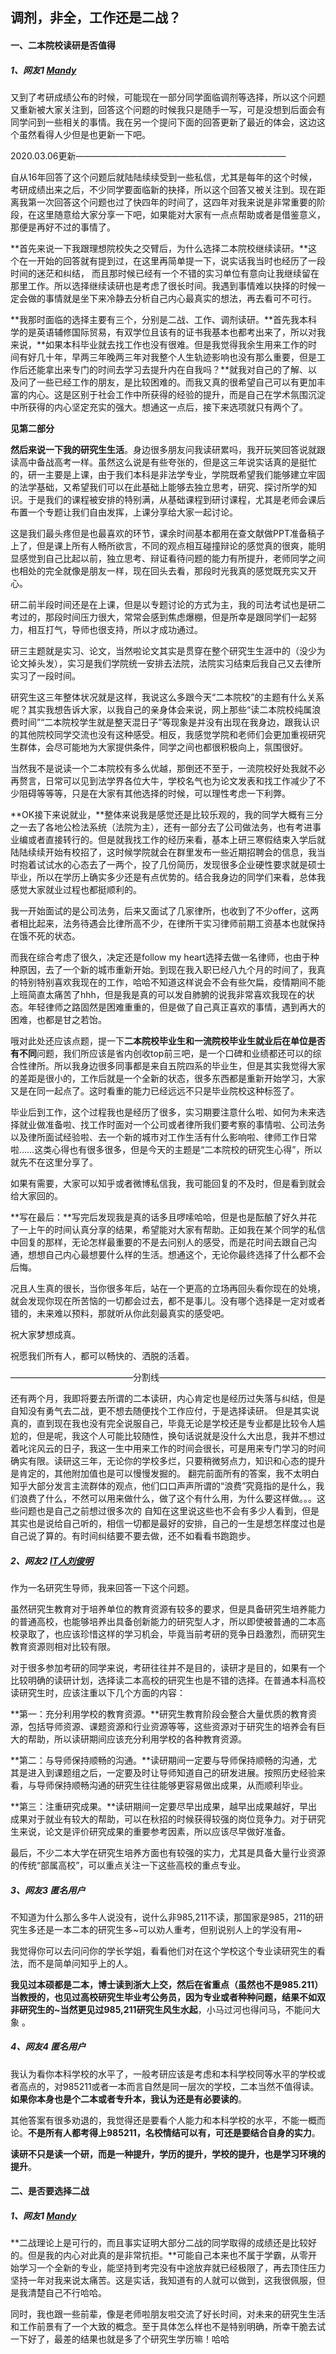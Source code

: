## 调剂，非全，工作还是二战？

#### 一、二本院校读研是否值得

##### 1、网友1  [Mandy](https://www.zhihu.com/people/wangtu-dou-74)

又到了考研成绩公布的时候，可能现在一部分同学面临调剂等选择，所以这个问题又重新被大家关注到，回答这个问题的时候我只是随手一写，可是没想到后面会有同学问到一些相关的事情。我在另一个提问下面的回答更新了最近的体会，这边这个虽然看得人少但是也更新一下吧。

2020.03.06更新————————————————————————

自从16年回答了这个问题后就陆陆续续受到一些私信，尤其是每年的这个时候，考研成绩出来之后，不少同学要面临新的抉择，所以这个回答又被关注到。现在距离我第一次回答这个问题也过了快四年的时间了，这四年对我来说是非常重要的阶段，在这里随意给大家分享一下吧，如果能对大家有一点点帮助或者是借鉴意义，那便是再好不过的事情了。

**首先来说一下我跟理想院校失之交臂后，为什么选择二本院校继续读研。**这个在一开始的回答就有提到过，在这里再简单提一下，说实话我当时也经历了一段时间的迷茫和纠结， 而且那时候已经有一个不错的实习单位有意向让我继续留在那里工作。所以选择继续读研也是考虑了很长时间。我遇到事情难以抉择的时候一定会做的事情就是坐下来冷静去分析自己内心最真实的想法，再去看可不可行。

**我那时面临的选择主要有三个，分别是二战、工作、调剂读研。**首先我本科学的是英语辅修国际贸易，有双学位且该有的证书我基本也都考出来了，所以对我来说，**如果本科毕业就去找工作也没有很难。但是我觉得我余生用来工作的时间有好几十年，早两三年晚两三年对我整个人生轨迹影响也没有那么重要，但是工作后还能拿出来专门的时间去学习去提升内在自我吗？**就我对自己的了解、以及问了一些已经工作的朋友，是比较困难的。而我又真的很希望自己可以有更加丰富的内心。这是区别于社会工作中所获得的经验的提升，而是自己在学术氛围沉淀中所获得的内心坚定充实的强大。想通这一点后，接下来选项就只有两个了。

**见第二部分**

**然后来说一下我的研究生生活**。身边很多朋友问我读研累吗，我开玩笑回答说就跟读高中备战高考一样。虽然这么说是有些夸张的，但是这三年说实话真的是挺忙的，研一主要是上课，由于我们本科是非法学专业，学院既希望我们能够建立牢固的法学基础，又希望我们可以在此基础上能够去独立思考，研究、探讨所学的知识。于是我们的课程被安排的特别满，从基础课程到研讨课程，尤其是老师会课后布置一个专题让我们自由发挥，上课分享给大家一起讨论。

这是我们最头疼但是也最喜欢的环节，课余时间基本都用在查文献做PPT准备稿子上了，但是课上所有人畅所欲言，不同的观点相互碰撞辩论的感觉真的很爽，能明显感觉到自己比起以前，独立思考、辩证看待问题的能力有所提升，老师同学之间也相处的完全就像是朋友一样，现在回头去看，那段时光我真的感觉既充实又开心。

研二前半段时间还是在上课，但是以专题讨论的方式为主，我的司法考试也是研二考过的，那段时间压力很大，常常会感到焦虑爆棚，但是所幸是跟同学们一起努力，相互打气，导师也很支持，所以才成功通过。

研三主题就是实习、论文，当然啦论文其实是贯穿在整个研究生生涯中的（没少为论文掉头发），实习是我们学院统一安排去法院，法院实习结束后我自己又去律所实习了一段时间。

研究生这三年整体状况就是这样，我说这么多跟今天“二本院校”的主题有什么关系呢？其实我想告诉大家，以我自己的亲身体会来说，网上那些“读二本院校纯属浪费时间”“二本院校学生就是整天混日子”等现象是并没有出现在我身边，跟我认识的其他院校同学交流也没有这种感受。相反，我感觉学院和老师们会更加重视研究生群体，会尽可能地为大家提供条件，同学之间也都很积极向上，氛围很好。

当然我不是说读一个二本院校有多么优越，那倒还不至于，一流院校好处我就不必再赘言，日常可以见到法学界各位大牛，学校名气也为论文发表和找工作减少了不少阻碍等等等，只是在大家有其他选择的时候，可以理性考虑一下利弊。

**OK接下来说就业，**整体来说我是感觉还是比较乐观的，我的同学大概有三分之一去了各地公检法系统（法院为主），还有一部分去了公司做法务，也有考进事业编或者直接转行的。但是就我找工作的经历来看，基本上研三寒假结束入学后就陆陆续续开始有校招了，这时候学院就会在群里发布一些近期招聘会的信息，我当时抱着试试水的心态去了一两个，投了几份简历，发现很多企业硬性要求就是硕士毕业，所以在学历上确实多少还是有点优势的。结合我身边的同学们来看，总体我感觉大家就业过程也都挺顺利的。

我一开始面试的是公司法务，后来又面试了几家律所，也收到了不少offer，这两者相比起来，法务待遇会比律所高不少，在律所干实习律师前期工资基本也就保持在饿不死的状态。

而我在综合考虑了很久，决定还是follow my heart选择去做一名律师，也由于种种原因，去了一个新的城市重新开始。到现在我入职已经八九个月的时间了，我真的特别特别喜欢我现在的工作，哈哈不知道这样说会不会有些欠扁，疫情期间不能上班简直太痛苦了hhh，但是我是真的可以发自肺腑的说我非常喜欢我现在的状态。年轻律师之路固然是困难重重的，但是做了自己真正喜欢的事情，遇到再大的困难，也都是甘之若饴。

哦对此处还应该点题，提一下**二本院校毕业生和一流院校毕业生就业后在单位是否有不同**问题，我们所应该是省内创收top前三吧，是一个口碑和业绩都还可以的综合性律所。所以我身边很多同事都是来自五院四系的毕业生，但是其实我觉得大家的差距是很小的，工作后就是一个全新的状态，很多东西都是重新开始学习，大家又是在同一起点了。这时看重的能力已经远远不只是毕业院校这种标签了。

毕业后到工作，这个过程我也是经历了很多，实习期要注意什么啦、如何为未来选择就业做准备啦、找工作时面对一个公司或者律所我们要考察的事情啦、公司法务以及律所面试经验啦、去一个新的城市对工作生活有什么影响啦、律师工作日常啦……这类心得也有很多很多，但是今天的主题是“二本院校的研究生心得”，所以就先不在这里分享了。

如果有需要，大家可以知乎或者微博私信我，我可能回复的不及时，但是看到就会给大家回的。

**写在最后：**写完后发现我是真的话多且啰嗦哈哈，但是也是酝酿了好久并花了一上午的时间认真分享的结果，希望能对大家有帮助。正如我在某个同学的私信中回复的那样，无论怎样最重要的不是去问别人的感受，而是花时间去跟自己沟通，想想自己内心最想要什么样的生活。想通这个，无论你最终选择了什么都不会后悔。

况且人生真的很长，当你很多年后，站在一个更高的立场再回头看你现在的处境，就会发现你现在所苦恼的一切都会过去，都不是事儿。没有哪个选择是一定对或者错的，未来难以预料，那就听从你此刻最真实的感受吧。

祝大家梦想成真。

祝愿我们所有人，都可以畅快的、洒脱的活着。

——————————————分割线———————————————————

还有两个月，我即将要去所谓的二本读研，内心肯定也是经历过失落与纠结，但是自知没有勇气去二战，更不想去随便找个工作应付，于是选择读研。
但是其实说真的，直到现在我也没有完全说服自己，毕竟无论是学校还是专业都是比较令人尴尬的，但是呢，我这个人可能比较随性，换句话说就是没什么大出息，我并不想过着叱诧风云的日子，我这一生中用来工作的时间会很长，可是用来专门学习的时间确实有限。读研这三年，无论你的学校多烂，只要稍微努点力，知识和心态的提升是肯定的，其他附加值也是可以慢慢发掘的。
翻完前面所有的答案，我不太明白知乎大部分发言主流群体的观点，他们口口声声所谓的“浪费”究竟指的是什么，我们浪费了什么，不然可以用来做什么，做了这个有什么用，为什么要这样做。。。这些问题也是自己之前想过很多次的 
自知在这里说这些也不会有多少人看到，但是其实也是说给自己听的，相信一切都是最好的安排，自己的一生是想怎样度过也是自己说了算的。有时间纠结要不要去做，还不如看看书跑跑步。



##### 2、网友2  [IT人刘俊明](https://www.zhihu.com/people/itren-liu-jun-ming)

作为一名研究生导师，我来回答一下这个问题。

虽然研究生教育对于培养单位的教育资源有较多的要求，但是具备研究生培养能力的普通高校，也能够培养出具备创新能力的研究型人才，所以即使被普通的二本高校录取了，也应该珍惜这样的学习机会，毕竟当前考研的竞争日趋激烈，而研究生教育资源则相对比较有限。

对于很多参加考研的同学来说，考研往往并不是目的，读研才是目的，如果有一个比较明确的读研计划，选择读二本高校的研究生也是不错的选择。在普通本科高校读研究生时，应该注重以下几个方面的内容：

**第一：充分利用学校的教育资源。**研究生教育阶段会整合大量优质的教育资源，包括导师资源、课题资源和行业资源等等，这些资源对于研究生的培养会有巨大的帮助，所以读研期间应该充分利用学校的各种教育资源。

**第二：与导师保持顺畅的沟通。**读研期间一定要与导师保持顺畅的沟通，尤其是进入到课题组之后，一定要及时让导师知道自己的研发进展。按照历史经验来看，与导师保持顺畅沟通的研究生往往能够更容易做出成果，从而顺利毕业。

**第三：注重研究成果。**读研期间一定要尽早出成果，越早出成果越好，早出成果对于就业有较大的帮助，可以在秋招的时候获得较强的岗位竞争力。对于研究生来说，论文是评价研究成果的重要参考因素，所以应该尽早做好准备。

最后，不少二本大学在研究生培养方面也有较强的实力，尤其是具备大量行业资源的传统“部属高校”，可以重点关注一下这些高校的重点专业。



##### 3、网友3  匿名用户

不知道为什么那么多牛人说没有，说什么非985,211不读，那国家是985，211的研究生多还是一本二本的研究生多~可以劝人重考，但别说别人上的学没有用~

我觉得你可以去问问你的学长学姐，看看他们对在这个学校这个专业读研究生的看法，而不是简单问知乎上的人。

**我见过本硕都是二本，博士读到浙大上交，然后在省重点（虽然也不是985.211）当教授的，也见过高校研究生毕业考公务员，因为专业或者种种问题，结果不如双非研究生的~当然更见过985,211研究生风生水起**，小马过河也得问马，不能问大象 。



##### 4、网友4  匿名用户

我认为看你本科学校的水平了，一般考研应该是考虑和本科学校同等水平的学校或者高点的，对985211或者一本而言自然是同一层次的学校，二本当然不值得读。**如果你本身也是个二本或者专升本，我认为还是有必要读的**。

其他答案有很多劝退的，我觉得还是要看个人能力和本科学校的水平，不能一概而论。**不是所有人都考得上985211，名校情结可以有，可还是要结合自身的实力**。

**读研不只是读一个研，而是一种提升，学历的提升，学校的提升，也是学习环境的提升**。



#### 二、是否要选择二战

##### 1、网友1  [Mandy](https://www.zhihu.com/people/wangtu-dou-74)

**二战理论上是可行的，而且事实证明大部分二战的同学取得的成绩还是比较好的。但是我的内心对此真的是非常抗拒。**可能自己本来也不属于学霸，从零开始学习一个全新的专业，能坚持到考完没有中途放弃就已经极限了，再去顶住压力坚持一年对我来说太痛苦。这是实话，我知道有的人就可以做到，这我很佩服，但是我清楚自己不行哈哈。

同时，我也跟一些前辈，像是老师啦朋友啦交流了好长时间，对未来的研究生生活和工作前景有了一个大致的概念。至于具体怎么样也不是特别明确，所幸干脆去试一下好了，最差的结果也就是多了个研究生学历嘛！哈哈